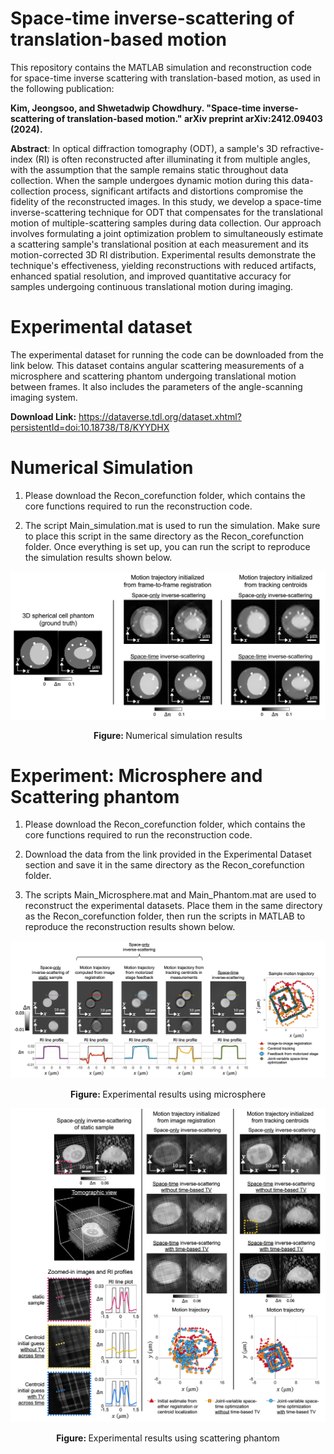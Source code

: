 # Space-time inverse-scattering of translation-based motion

This repository contains the MATLAB simulation and reconstruction code for space-time inverse scattering with translation-based motion, as used in the following publication:

**Kim, Jeongsoo, and Shwetadwip Chowdhury. "Space-time inverse-scattering of translation-based motion." arXiv preprint arXiv:2412.09403 (2024).**

**Abstract**:
In optical diffraction tomography (ODT), a sample's 3D refractive-index (RI) is often reconstructed after illuminating it from multiple angles, with the assumption that the sample remains static throughout data collection. When the sample undergoes dynamic motion during this data-collection process, significant artifacts and distortions compromise the fidelity of the reconstructed images. In this study, we develop a space-time inverse-scattering technique for ODT that compensates for the translational motion of multiple-scattering samples during data collection. Our approach involves formulating a joint optimization problem to simultaneously estimate a scattering sample's translational position at each measurement and its motion-corrected 3D RI distribution. Experimental results demonstrate the technique's effectiveness, yielding reconstructions with reduced artifacts, enhanced spatial resolution, and improved quantitative accuracy for samples undergoing continuous translational motion during imaging.

# Experimental dataset

The experimental dataset for running the code can be downloaded from the link below. This dataset contains angular scattering measurements of a microsphere and scattering phantom undergoing translational motion between frames. It also includes the parameters of the angle-scanning imaging system.

**Download Link:** https://dataverse.tdl.org/dataset.xhtml?persistentId=doi:10.18738/T8/KYYDHX

# Numerical Simulation

1. Please download the Recon_corefunction folder, which contains the core functions required to run the reconstruction code.

2. The script Main_simulation.mat is used to run the simulation. Make sure to place this script in the same directory as the Recon_corefunction folder. Once everything is set up, you can run the script to reproduce the simulation results shown below.

<p align="center">
<img src="Simulation_result.jpg" width="700"/>
  
</p>

<p align="center">
<strong> Figure: </strong> Numerical simulation results 
</p>


# Experiment: Microsphere and Scattering phantom

1. Please download the Recon_corefunction folder, which contains the core functions required to run the reconstruction code.

2. Download the data from the link provided in the Experimental Dataset section and save it in the same directory as the Recon_corefunction folder.

3. The scripts Main_Microsphere.mat and Main_Phantom.mat are used to reconstruct the experimental datasets. Place them in the same directory as the Recon_corefunction folder, then run the scripts in MATLAB to reproduce the reconstruction results shown below.

<p align="center">
<img src="Microsphere_result.jpg" width="700"/>
</p>

<p align="center">
<strong> Figure: </strong> Experimental results using microsphere 
</p>

<p align="center">
<img src="Phantom_result.jpg" width="700"/>
  
</p>
<p align="center">
<strong> Figure: </strong> Experimental results using scattering phantom
</p>
